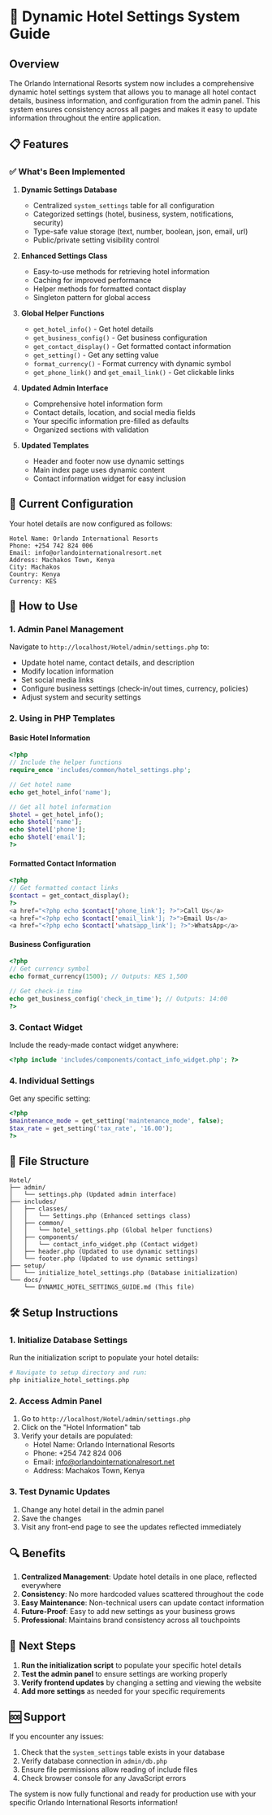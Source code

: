 # 🏨 Dynamic Hotel Settings System Guide

## Overview

The Orlando International Resorts system now includes a comprehensive dynamic hotel settings system that allows you to manage all hotel contact details, business information, and configuration from the admin panel. This system ensures consistency across all pages and makes it easy to update information throughout the entire application.

## 📋 Features

### ✅ What's Been Implemented

1. **Dynamic Settings Database**

   - Centralized `system_settings` table for all configuration
   - Categorized settings (hotel, business, system, notifications, security)
   - Type-safe value storage (text, number, boolean, json, email, url)
   - Public/private setting visibility control

2. **Enhanced Settings Class**

   - Easy-to-use methods for retrieving hotel information
   - Caching for improved performance
   - Helper methods for formatted contact display
   - Singleton pattern for global access

3. **Global Helper Functions**

   - `get_hotel_info()` - Get hotel details
   - `get_business_config()` - Get business configuration
   - `get_contact_display()` - Get formatted contact information
   - `get_setting()` - Get any setting value
   - `format_currency()` - Format currency with dynamic symbol
   - `get_phone_link()` and `get_email_link()` - Get clickable links

4. **Updated Admin Interface**

   - Comprehensive hotel information form
   - Contact details, location, and social media fields
   - Your specific information pre-filled as defaults
   - Organized sections with validation

5. **Updated Templates**
   - Header and footer now use dynamic settings
   - Main index page uses dynamic content
   - Contact information widget for easy inclusion

## 🔧 Current Configuration

Your hotel details are now configured as follows:

```
Hotel Name: Orlando International Resorts
Phone: +254 742 824 006
Email: info@orlandointernationalresort.net
Address: Machakos Town, Kenya
City: Machakos
Country: Kenya
Currency: KES
```

## 🚀 How to Use

### 1. Admin Panel Management

Navigate to `http://localhost/Hotel/admin/settings.php` to:

- Update hotel name, contact details, and description
- Modify location information
- Set social media links
- Configure business settings (check-in/out times, currency, policies)
- Adjust system and security settings

### 2. Using in PHP Templates

#### Basic Hotel Information

```php
<?php
// Include the helper functions
require_once 'includes/common/hotel_settings.php';

// Get hotel name
echo get_hotel_info('name');

// Get all hotel information
$hotel = get_hotel_info();
echo $hotel['name'];
echo $hotel['phone'];
echo $hotel['email'];
?>
```

#### Formatted Contact Information

```php
<?php
// Get formatted contact links
$contact = get_contact_display();
?>
<a href="<?php echo $contact['phone_link']; ?>">Call Us</a>
<a href="<?php echo $contact['email_link']; ?>">Email Us</a>
<a href="<?php echo $contact['whatsapp_link']; ?>">WhatsApp</a>
```

#### Business Configuration

```php
<?php
// Get currency symbol
echo format_currency(1500); // Outputs: KES 1,500

// Get check-in time
echo get_business_config('check_in_time'); // Outputs: 14:00
?>
```

### 3. Contact Widget

Include the ready-made contact widget anywhere:

```php
<?php include 'includes/components/contact_info_widget.php'; ?>
```

### 4. Individual Settings

Get any specific setting:

```php
<?php
$maintenance_mode = get_setting('maintenance_mode', false);
$tax_rate = get_setting('tax_rate', '16.00');
?>
```

## 📁 File Structure

```
Hotel/
├── admin/
│   └── settings.php (Updated admin interface)
├── includes/
│   ├── classes/
│   │   └── Settings.php (Enhanced settings class)
│   ├── common/
│   │   └── hotel_settings.php (Global helper functions)
│   ├── components/
│   │   └── contact_info_widget.php (Contact widget)
│   ├── header.php (Updated to use dynamic settings)
│   └── footer.php (Updated to use dynamic settings)
├── setup/
│   └── initialize_hotel_settings.php (Database initialization)
└── docs/
    └── DYNAMIC_HOTEL_SETTINGS_GUIDE.md (This file)
```

## 🛠️ Setup Instructions

### 1. Initialize Database Settings

Run the initialization script to populate your hotel details:

```bash
# Navigate to setup directory and run:
php initialize_hotel_settings.php
```

### 2. Access Admin Panel

1. Go to `http://localhost/Hotel/admin/settings.php`
2. Click on the "Hotel Information" tab
3. Verify your details are populated:
   - Hotel Name: Orlando International Resorts
   - Phone: +254 742 824 006
   - Email: info@orlandointernationalresort.net
   - Address: Machakos Town, Kenya

### 3. Test Dynamic Updates

1. Change any hotel detail in the admin panel
2. Save the changes
3. Visit any front-end page to see the updates reflected immediately

## 🔍 Benefits

1. **Centralized Management**: Update hotel details in one place, reflected everywhere
2. **Consistency**: No more hardcoded values scattered throughout the code
3. **Easy Maintenance**: Non-technical users can update contact information
4. **Future-Proof**: Easy to add new settings as your business grows
5. **Professional**: Maintains brand consistency across all touchpoints

## 🎯 Next Steps

1. **Run the initialization script** to populate your specific hotel details
2. **Test the admin panel** to ensure settings are working properly
3. **Verify frontend updates** by changing a setting and viewing the website
4. **Add more settings** as needed for your specific requirements

## 🆘 Support

If you encounter any issues:

1. Check that the `system_settings` table exists in your database
2. Verify database connection in `admin/db.php`
3. Ensure file permissions allow reading of include files
4. Check browser console for any JavaScript errors

The system is now fully functional and ready for production use with your specific Orlando International Resorts information!
